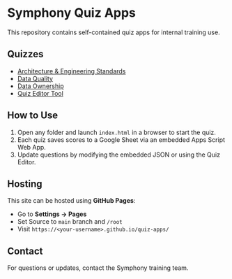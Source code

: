 # Symphony Quiz Apps

This repository contains self-contained quiz apps for internal training use.

## Quizzes

- [Architecture & Engineering Standards](./architecture-engineering-standards/)
- [Data Quality](./data-quality/)
- [Data Ownership](./data-ownership/)
- [Quiz Editor Tool](./quiz-editor/)

## How to Use

1. Open any folder and launch `index.html` in a browser to start the quiz.
2. Each quiz saves scores to a Google Sheet via an embedded Apps Script Web App.
3. Update questions by modifying the embedded JSON or using the Quiz Editor.

## Hosting

This site can be hosted using **GitHub Pages**:

- Go to **Settings → Pages**
- Set Source to `main` branch and `/root`
- Visit `https://<your-username>.github.io/quiz-apps/`

## Contact

For questions or updates, contact the Symphony training team.
